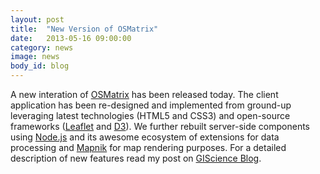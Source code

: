 ```yaml
---
layout: post
title:  "New Version of OSMatrix"
date:   2013-05-16 09:00:00
category: news
image: news
body_id: blog
---
```


A new interation of [OSMatrix](http://osmatrix.uni-hd.de/) has been released today. The client application has been re-designed and implemented from ground-up leveraging latest technologies (HTML5 and CSS3) and open-source frameworks ([Leaflet](https://leafletjs.com/) and [D3](https://d3js.org/)). We further rebuilt server-side components using [Node.js](http://nodejs.org/) and its awesome ecosystem of extensions for data processing and [Mapnik](https://mapnik.org/) for map rendering purposes. For a detailed description of new features read my post on [GIScience Blog](https://web.archive.org/web/20130622161858/http://k1z.blog.uni-heidelberg.de:80/2013/05/16/new-version-of-osmatrix/).
